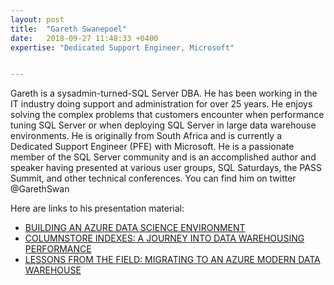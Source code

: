 ```yaml
---
layout: post
title:  "Gareth Swanepoel"
date:   2018-09-27 11:48:33 +0400
expertise: "Dedicated Support Engineer, Microsoft"


---
```


Gareth is a sysadmin-turned-SQL Server DBA. He has been working in the IT industry doing support and administration for over 25 years. He enjoys solving the complex problems that customers encounter when performance tuning SQL Server or when deploying SQL Server in large data warehouse environments. He is originally from South Africa and is currently a Dedicated Support Engineer (PFE) with Microsoft. He is a passionate member of the SQL Server community and is an accomplished author and speaker having presented at various user groups, SQL Saturdays, the PASS Summit, and other technical conferences. You can find him on twitter @GarethSwan

Here are links to his presentation material:

- [BUILDING AN AZURE DATA SCIENCE ENVIRONMENT](https://devintxcontent.blob.core.windows.net/showcontent/Speaker%20Presentations%20Spring%202019/Building%20a%20Data%20Science%20Env%20-%20SQLintersection%20Spring%202019.pptx)
- [COLUMNSTORE INDEXES: A JOURNEY INTO DATA WAREHOUSING PERFORMANCE](https://devintxcontent.blob.core.windows.net/showcontent/Speaker%20Presentations%20Spring%202019/ColumnStore%20Indexes%20-%20SQLint%20Spring%202019.pptx)
- [LESSONS FROM THE FIELD: MIGRATING TO AN AZURE MODERN DATA WAREHOUSE](https://devintxcontent.blob.core.windows.net/showcontent/Speaker%20Presentations%20Spring%202019/SQLint%20Spring%202019%20-%20Migrating%20to%20an%20Azure%20Modern%20Data%20Warehouse.pptx)
